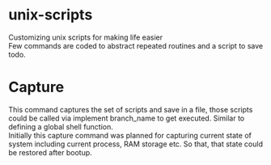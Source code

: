 # unix-scripts
Customizing unix scripts for making life easier
<br>
Few commands are coded to abstract repeated routines and a script to save todo.

# Capture
This command captures the set of scripts and save in a file, those scripts could be called via implement branch_name to get executed. Similar to defining a global shell function.
<br>
Initially this capture command was planned for capturing current state of system including current process, RAM storage etc. So that, that state could be restored after bootup.

